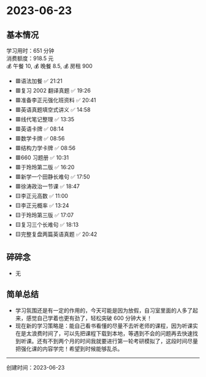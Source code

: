 # 2023-06-23

## 基本情况

学习用时：651 分钟  
消费额度：918.5 元  
💰 午餐 10, 💰 晚餐 8.5, 💰 房租 900

-   🟥语法加餐 ✅ 21:21
-   🟥复习 2002 翻译真题 ✅ 19:26
-   🟥准备李正元强化班资料 ✅ 20:41
-   🟥英语真题填空式讲义 ✅ 14:58
-   🟥线代笔记整理 ✅ 13:35
-   🟥英语卡牌 ✅ 08:14
-   🟥数学卡牌 ✅ 08:56
-   🟥结构力学卡牌 ✅ 08:56
-   🟥660 习题册 ✅ 10:31
-   🟥于玲玲第二版 ✅ 16:20
-   🟥新学一个田静长难句 ✅ 17:50
-   🟥徐涛政治一节课 ✅ 18:47
-   🟨李正元高数 ✅ 11:00
-   🟨李正元概率 ✅ 13:24
-   🟨于玲玲第三版 ✅ 17:07
-   🟨复习三个长难句 ✅ 18:13
-   🟨完整复盘两篇英语真题 ✅ 20:42

## 碎碎念

- 无

## 简单总结

- 学习氛围还是有一定的作用的，今天可能是因为放假，自习室里面的人多了起来，感觉自己学着也更有劲了，轻松突破 600 分钟大关！
- 现在新的学习策略是：能自己看书看懂的尽量不去听老师的课程，因为听课实在是太浪费时间了，可以先把课程下载到本地，等遇到不会的问题再去快速找到听课。还有不到两个月的时间我就要进行第一轮考研模拟了，这段时间尽量把强化课的内容学完！希望到时候能够乱杀。

---

创建时间：2023-06-23
